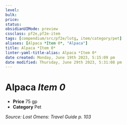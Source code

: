 ```yaml
---
level:
bulk:
price:
status:
obsidianUIMode: preview
cssclass: pf2e,pf2e-item
tags: [compendium/src/pf2e/lotg, item/category/pet]
aliases: [Alpaca *Item 0*, "Alpaca"]
title: Alpaca *Item 0*
linter-yaml-title-alias: Alpaca *Item 0*
date created: Monday, June 19th 2023, 5:15:09 pm
date modified: Thursday, June 29th 2023, 5:31:08 pm
---
```


# Alpaca *Item 0*

- **Price** 75 gp
- **Category** Pet

*Source: Lost Omens: Travel Guide p. 103*
